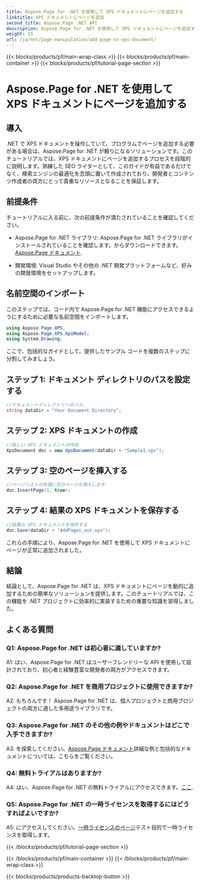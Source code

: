 ```yaml
---
title: Aspose.Page for .NET を使用して XPS ドキュメントにページを追加する
linktitle: XPS ドキュメントにページを追加
second_title: Aspose.Page .NET API
description: Aspose.Page for .NET を使用して XPS ドキュメントにページを追加する方法を学習して、.NET アプリケーションを強化します。シームレスな統合については、ステップバイステップのガイドに従ってください。
weight: 11
url: /ja/net/page-manipulation/add-page-to-xps-document/
---
```


{{< blocks/products/pf/main-wrap-class >}}
{{< blocks/products/pf/main-container >}}
{{< blocks/products/pf/tutorial-page-section >}}

# Aspose.Page for .NET を使用して XPS ドキュメントにページを追加する

## 導入

.NET で XPS ドキュメントを操作していて、プログラムでページを追加する必要がある場合は、Aspose.Page for .NET が頼りになるソリューションです。このチュートリアルでは、XPS ドキュメントにページを追加するプロセスを段階的に説明します。熟練した SEO ライターとして、このガイドが有益であるだけでなく、検索エンジンの最適化を念頭に置いて作成されており、開発者とコンテンツ作成者の両方にとって貴重なリソースとなることを保証します。

## 前提条件

チュートリアルに入る前に、次の前提条件が満たされていることを確認してください。

-  Aspose.Page for .NET ライブラリ: Aspose.Page for .NET ライブラリがインストールされていることを確認します。からダウンロードできます。[Aspose.Page ドキュメント](https://reference.aspose.com/page/net/).

- 開発環境: Visual Studio やその他の .NET 開発プラットフォームなど、好みの開発環境をセットアップします。

## 名前空間のインポート

このステップでは、コード内で Aspose.Page for .NET 機能にアクセスできるようにするために必要な名前空間をインポートします。

```csharp
using Aspose.Page.XPS;
using Aspose.Page.XPS.XpsModel;
using System.Drawing;
```

ここで、包括的なガイドとして、提供したサンプル コードを複数のステップに分割してみましょう。

## ステップ 1: ドキュメント ディレクトリのパスを設定する

```csharp
//ドキュメントディレクトリへのパス。
string dataDir = "Your Document Directory";
```

## ステップ 2: XPS ドキュメントの作成

```csharp
//新しい XPS ドキュメントの作成
XpsDocument doc = new XpsDocument(dataDir + "Sample1.xps");
```

## ステップ 3: 空のページを挿入する

```csharp
//ページリストの先頭に空のページを挿入します
doc.InsertPage(1, true);
```

## ステップ 4: 結果の XPS ドキュメントを保存する

```csharp
//結果の XPS ドキュメントを保存する
doc.Save(dataDir + "AddPages_out.xps");
```

これらの手順により、Aspose.Page for .NET を使用して XPS ドキュメントにページが正常に追加されました。

## 結論

結論として、Aspose.Page for .NET は、XPS ドキュメントにページを動的に追加するための簡単なソリューションを提供します。このチュートリアルでは、この機能を .NET プロジェクトに効率的に実装するための重要な知識を習得しました。

## よくある質問

### Q1: Aspose.Page for .NET は初心者に適していますか?

A1: はい、Aspose.Page for .NET はユーザーフレンドリーな API を使用して設計されており、初心者と経験豊富な開発者の両方がアクセスできます。

### Q2: Aspose.Page for .NET を商用プロジェクトに使用できますか?

A2: もちろんです！ Aspose.Page for .NET は、個人プロジェクトと商用プロジェクトの両方に適した多用途ライブラリです。

### Q3: Aspose.Page for .NET のその他の例やドキュメントはどこで入手できますか?

 A3: を探索してください。[Aspose.Page ドキュメント](https://reference.aspose.com/page/net/)詳細な例と包括的なドキュメントについては、こちらをご覧ください。

### Q4: 無料トライアルはありますか?

A4: はい、Aspose.Page for .NET の無料トライアルにアクセスできます。[ここ](https://releases.aspose.com/).

### Q5: Aspose.Page for .NET の一時ライセンスを取得するにはどうすればよいですか?

 A5: にアクセスしてください。[一時ライセンスのページ](https://purchase.aspose.com/temporary-license/)テスト目的で一時ライセンスを取得します。

{{< /blocks/products/pf/tutorial-page-section >}}

{{< /blocks/products/pf/main-container >}}
{{< /blocks/products/pf/main-wrap-class >}}

{{< blocks/products/products-backtop-button >}}
